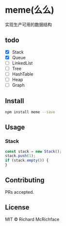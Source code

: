 # meme(么么)

实现生产可用的数据结构

## todo

- [x] Stack
- [x] Queue
- [ ] LinkedList
- [ ] Tree
- [ ] HashTable
- [ ] Heap
- [ ] Graph

## Install

```bash
npm install meme --save
```

## Usage

### Stack

```ts
const stack = new Stack();
stack.push(1);
if (stack.empty()) {
}
```

## Contributing

PRs accepted.

## License

MIT © Richard McRichface
